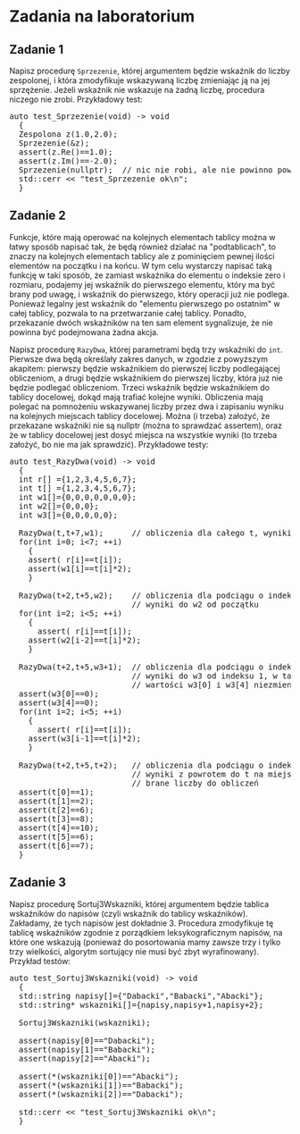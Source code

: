 # Zadania na laboratorium

## Zadanie 1
Napisz procedurę ```Sprzezenie```, której argumentem będzie wskaźnik do liczby zespolonej, i która zmodyfikuje wskazywaną liczbę zmieniając ją na jej sprzężenie. Jeżeli wskaźnik nie wskazuje na żadną liczbę, procedura niczego nie zrobi. Przykładowy test:
<pre>
auto test_Sprzezenie(void) -> void
  {
  Zespolona z(1.0,2.0);
  Sprzezenie(&z);
  assert(z.Re()==1.0);
  assert(z.Im()==-2.0);
  Sprzezenie(nullptr);  // nic nie robi, ale nie powinno powodować błędu wykonania
  std::cerr << "test_Sprzezenie ok\n";
  }
</pre>

## Zadanie 2

Funkcje, które mają operować na kolejnych elementach tablicy można w łatwy sposób napisać tak, że będą również działać na "podtablicach", to znaczy na kolejnych elementach tablicy ale z pominięciem pewnej ilości elementów na początku i na końcu. W tym celu wystarczy napisać taką funkcję w taki sposób, że zamiast wskaźnika do elementu o indeksie zero i rozmiaru, podajemy jej wskaźnik do pierwszego elementu, który ma być brany pod uwagę, i wskaźnik do pierwszego, który operacji już nie podlega. Ponieważ legalny jest wskaźnik do "elementu pierwszego po ostatnim" w całej tablicy, pozwala to na przetwarzanie całej tablicy. Ponadto, przekazanie dwóch wskaźników na ten sam element sygnalizuje, że nie powinna być podejmowana żadna akcja.

Napisz procedurę ```RazyDwa```, której parametrami będą trzy wskaźniki do ```int```. Pierwsze dwa będą określały zakres danych, w zgodzie z powyższym akapitem: pierwszy będzie wskaźnikiem do pierwszej liczby podlegającej obliczeniom, a drugi będzie wskaźnikiem do pierwszej liczby, która już nie będzie podlegać obliczeniom. Trzeci wskaźnik będzie wskaźnikiem do tablicy docelowej, dokąd mają trafiać kolejne wyniki. Obliczenia mają polegać na pomnożeniu wskazywanej liczby przez dwa i zapisaniu wyniku na kolejnych miejscach tablicy docelowej. Można (i trzeba) założyć, że przekazane wskaźniki nie są nullptr (można to sprawdzać assertem), oraz że w tablicy docelowej jest dosyć miejsca na wszystkie wyniki (to trzeba założyć, bo nie ma jak sprawdzić). Przykładowe testy:

<pre>
auto test_RazyDwa(void) -> void
  {
  int r[] ={1,2,3,4,5,6,7};
  int t[] ={1,2,3,4,5,6,7};
  int w1[]={0,0,0,0,0,0,0};
  int w2[]={0,0,0};
  int w3[]={0,0,0,0,0};

  RazyDwa(t,t+7,w1);      // obliczenia dla całego t, wyniki do w1 od początku
  for(int i=0; i<7; ++i)
    {
    assert( r[i]==t[i]);
    assert(w1[i]==t[i]*2);
    }

  RazyDwa(t+2,t+5,w2);    // obliczenia dla podciągu o indeksach 2,3,4
                          // wyniki do w2 od początku
  for(int i=2; i<5; ++i)
    {
      assert( r[i]==t[i]);
    assert(w2[i-2]==t[i]*2);
    }

  RazyDwa(t+2,t+5,w3+1);  // obliczenia dla podciągu o indeksach 2,3,4
                          // wyniki do w3 od indeksu 1, w takim razie
                          // wartości w3[0] i w3[4] niezmieniane
  assert(w3[0]==0);
  assert(w3[4]==0);
  for(int i=2; i<5; ++i)
    {
      assert( r[i]==t[i]);
    assert(w3[i-1]==t[i]*2);
    }

  RazyDwa(t+2,t+5,t+2);   // obliczenia dla podciągu o indeksach 2,3,4
                          // wyniki z powrotem do t na miejsca, skąd były
                          // brane liczby do obliczeń
  assert(t[0]==1);
  assert(t[1]==2);
  assert(t[2]==6);
  assert(t[3]==8);
  assert(t[4]==10);
  assert(t[5]==6);
  assert(t[6]==7);
  }
</pre>

## Zadanie 3

Napisz procedurę Sortuj3Wskazniki, której argumentem będzie tablica wskaźników do napisów (czyli wskaźnik do tablicy wskaźników). Zakładamy, że tych napisów jest dokładnie 3. Procedura zmodyfikuje tę tablicę wskaźników zgodnie z porządkiem leksykograficznym napisów, na które one wskazują (ponieważ do posortowania mamy zawsze trzy i tylko trzy wielkości, algorytm sortujący nie musi być zbyt wyrafinowany). Przykład testów:

<pre>
auto test_Sortuj3Wskazniki(void) -> void
  {
  std::string napisy[]={"Dabacki","Babacki","Abacki"};
  std::string* wskazniki[]={napisy,napisy+1,napisy+2};

  Sortuj3Wskazniki(wskazniki);

  assert(napisy[0]=="Dabacki");
  assert(napisy[1]=="Babacki");
  assert(napisy[2]=="Abacki");

  assert(*(wskazniki[0])=="Abacki");
  assert(*(wskazniki[1])=="Babacki");
  assert(*(wskazniki[2])=="Dabacki");

  std::cerr << "test_Sortuj3Wskazniki ok\n";
  }
</pre>